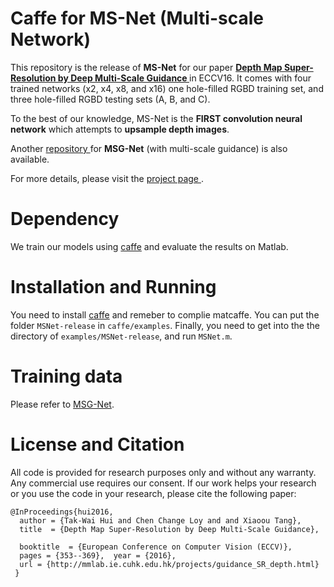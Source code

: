 # Caffe for MS-Net (Multi-scale Network)
This repository is the release of <strong>MS-Net</strong> for our paper <a href="http://personal.ie.cuhk.edu.hk/~ccloy/files/eccv_2016_depth.pdf"><strong>Depth Map Super-Resolution by Deep Multi-Scale Guidance </strong></a> in ECCV16. It comes with four trained networks (x2, x4, x8, and x16) one hole-filled RGBD training set, and three hole-filled RGBD testing sets (A, B, and C).

To the best of our knowledge, MS-Net is the <strong>FIRST convolution neural network</strong> which attempts to <strong> upsample depth images</strong>.

Another <a href="https://github.com/twhui/MSG-Net">repository </a> for <strong>MSG-Net</strong> (with multi-scale guidance) is also available.

For more details, please visit the <a href="http://mmlab.ie.cuhk.edu.hk/projects/guidance_SR_depth.html">project page </a>.

# Dependency
We train our models using <a href="https://github.com/BVLC/caffe">caffe</a> and evaluate the results on Matlab.

# Installation and Running
You need to install <a href="https://github.com/BVLC/caffe">caffe</a> and remeber to complie matcaffe. You can put the folder <code>MSNet-release</code> in <code>caffe/examples</code>. Finally, you need to get into the the directory of <code>examples/MSNet-release</code>, and run <code>MSNet.m</code>. </li>

# Training data
Please refer to <a href="https://github.com/twhui/MSG-Net">MSG-Net</a>.

# License and Citation
All code is provided for research purposes only and without any warranty. Any commercial use requires our consent. If our work helps your research or you use the code in your research, please cite the following paper:
<pre><code>@InProceedings{hui2016,    
  author = {Tak-Wai Hui and Chen Change Loy and and Xiaoou Tang},    
  title  = {Depth Map Super-Resolution by Deep Multi-Scale Guidance},    
  booktitle  = {European Conference on Computer Vision (ECCV)},    
  pages = {353--369},  year = {2016},    
  url = {http://mmlab.ie.cuhk.edu.hk/projects/guidance_SR_depth.html}
 }
